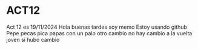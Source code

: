 # ACT12
Act 12 es 19/11/2024
Hola buenas tardes 
soy memo 
Estoy usando github
Pepe pecas pica papas con un palo
otro cambio 
no hay cambio 
a la vuelta joven 
si hubo cambio 